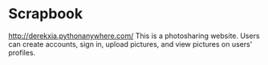 # Scrapbook
http://derekxia.pythonanywhere.com/
This is a photosharing website. Users can create accounts, sign in, upload pictures, and view pictures on users' profiles.
